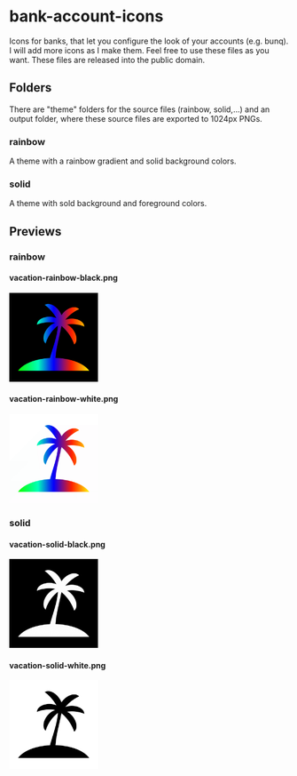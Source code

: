 # bank-account-icons

Icons for banks, that let you configure the look of your accounts (e.g. bunq).
I will add more icons as I make them.
Feel free to use these files as you want. These files are released into the public domain.

## Folders

There are "theme" folders for the source files (rainbow, solid,...) and an output folder, where these source files are exported to 1024px PNGs.

### rainbow

A theme with a rainbow gradient and solid background colors.

### solid

A theme with sold background and foreground colors.

## Previews

### rainbow

#### vacation-rainbow-black.png
<img src="https://raw.githubusercontent.com/kameit00/bank-account-icons/master/output/rainbow/black/vacation-rainbow-black.png" alt="vacation-rainbow-black.png" width="160"/>

#### vacation-rainbow-white.png
<img src="https://raw.githubusercontent.com/kameit00/bank-account-icons/master/output/rainbow/white/vacation-rainbow-white.png" alt="vacation-rainbow-white.png" width="160"/>

### solid

#### vacation-solid-black.png
<img src="https://raw.githubusercontent.com/kameit00/bank-account-icons/master/output/solid/black/vacation-solid-black.png" alt="vacation-solid-black.png" width="160"/>

#### vacation-solid-white.png
<img src="https://raw.githubusercontent.com/kameit00/bank-account-icons/master/output/solid/white/vacation-solid-white.png" alt="vacation-rainbow-white.png" width="160"/>
